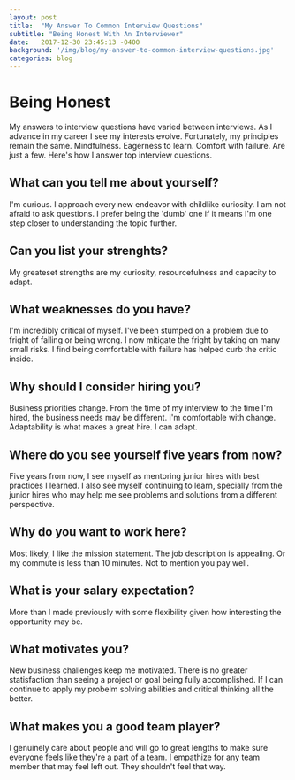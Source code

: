 ```yaml
---
layout: post
title:  "My Answer To Common Interview Questions"
subtitle: "Being Honest With An Interviewer"
date:   2017-12-30 23:45:13 -0400
background: '/img/blog/my-answer-to-common-interview-questions.jpg'
categories: blog
---
```

# Being Honest
My answers to interview questions have varied between interviews. As I advance in my career I see my interests evolve. Fortunately, my principles remain the same. Mindfulness. Eagerness to learn. Comfort with failure. Are just a few. Here's how I answer top interview questions.

## What can you tell me about yourself?
I'm curious. I approach every new endeavor with childlike curiosity. I am not afraid to ask questions. I prefer being the 'dumb' one if it means I'm one step closer to understanding the topic further.

## Can you list your strenghts?
My greateset strengths are my curiosity, resourcefulness and capacity to adapt.

## What weaknesses do you have?
I'm incredibly critical of myself. I've been stumped on a problem due to fright of failing or being wrong. I now mitigate the fright by taking on many small risks. I find being comfortable with failure has helped curb the critic inside.

## Why should I consider hiring you?
Business priorities change. From the time of my interview to the time I'm hired, the business needs may be different. I'm comfortable with change. Adaptability is what makes a great hire. I can adapt.

## Where do you see yourself five years from now?
Five years from now, I see myself as mentoring junior hires with best practices I learned. I also see myself continuing to learn, specially from the junior hires who may help me see problems and solutions from a different perspective.

## Why do you want to work here?
Most likely, I like the mission statement. The job description is appealing. Or my commute is less than 10 minutes. Not to mention you pay well.

## What is your salary expectation?
More than I made previously with some flexibility given how interesting the opportunity may be.

## What motivates you?
New business challenges keep me motivated. There is no greater statisfaction than seeing a project or goal being fully accomplished. If I can continue to apply my probelm solving abilities and critical thinking all the better.

## What makes you a good team player?
I genuinely care about people and will go to great lengths to make sure everyone feels like they're a part of a team. I empathize for any team member that may feel left out. They shouldn't feel that way.